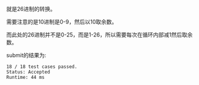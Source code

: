 就是26进制的转换。

需要注意的是10进制是0-9，然后以10取余数。

而此处的26进制并不是0-25，而是1-26，所以需要每次在循环内部减1然后取余数。

submit的结果为:
```
18 / 18 test cases passed.
Status: Accepted
Runtime: 44 ms
```
